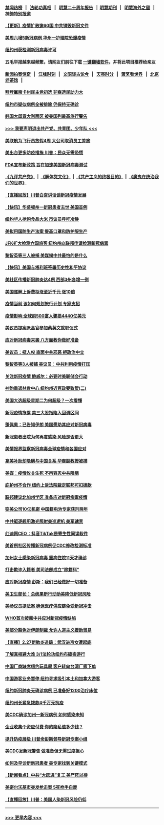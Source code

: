 #### [禁闻热榜](热点新闻.md?=0)  &nbsp;&nbsp;|&nbsp;&nbsp; [法轮功真相](https://github.com/gfw-breaker/truth/blob/master/README.md?=0) &nbsp;&nbsp;|&nbsp;&nbsp; [明慧二十周年报告](https://github.com/gfw-breaker/mh-reports/blob/master/README.md?=0) &nbsp;&nbsp;|&nbsp;&nbsp;[明慧期刊](https://github.com/gfw-breaker/mh-qikan) &nbsp;&nbsp;|&nbsp;&nbsp; [明慧海外之窗](https://github.com/gfw-breaker/mh-news/blob/master/README.md?=0) &nbsp;&nbsp;|&nbsp;&nbsp; [神韵特别报道](https://github.com/gfw-breaker/mh-news/blob/master/shenyun.md?=0)
#### [【更新】疫情扩散逾60国 中共销毁新冠文件](../pages/nsc412/n11890652.md?t=03011831) 
#### [美周六增5新冠病例 华州一护理院恐爆疫情](../pages/nsc412/n11905823.md?t=03011831) 
#### [纽约州获检测新冠病毒许可](../pages/nsc412/n11906069.md?t=03011831) 
#### 五毛举报越来越频繁，请网友们前往下载 [一键翻墙软件](https://github.com/gfw-breaker/ssr-accounts)，并将此项目推荐给亲友
#### [新闻拍案惊奇](https://github.com/gfw-breaker/banned-news/blob/master/pages/link4.md) &nbsp;&nbsp;|&nbsp;&nbsp; [江峰时刻](https://github.com/gfw-breaker/banned-news/blob/master/pages/link4.md) &nbsp;&nbsp;|&nbsp;&nbsp; [文昭谈古论今](https://github.com/gfw-breaker/banned-news/blob/master/pages/link4.md) &nbsp;&nbsp;|&nbsp;&nbsp; [天亮时分](https://github.com/gfw-breaker/banned-news/blob/master/pages/link4.md) &nbsp;&nbsp;|&nbsp;&nbsp; [萧茗看世界](https://github.com/gfw-breaker/banned-news/blob/master/pages/link4.md) &nbsp;&nbsp;|&nbsp;&nbsp; [北京老茶馆](https://github.com/gfw-breaker/banned-news/blob/master/pages/link4.md) &nbsp;&nbsp;|&nbsp;&nbsp; 
#### [拜登赢南卡州民主党初选 非裔选民助力大](../pages/nsc412/n11905930.md?t=03011831) 
#### [纽约市疑似病例全被排除 仍保持无确诊](../pages/nsc412/n11906039.md?t=03011831) 
#### [韩国大邱意大利两区 被美国列最高旅行警告](../pages/nsc412/n11905944.md?t=03011831) 
#### [>>> 我要声明退出共产党、共青团、少年队 <<<](https://github.com/begood0513/goodnews/blob/master/quit/letter.md) 
#### [美联航为飞行员放假4周 大公司取消员工差旅](../pages/nsc412/n11905894.md?t=03011831) 
#### [美出台更多防疫措施 川普：民众无需恐慌](../pages/nsc412/n11905747.md?t=03011831) 
#### [FDA宣布新政策 旨在加速美国新冠病毒测试](../pages/nsc412/n11905693.md?t=03011831) 
#### [《九评共产党》](https://github.com/begood0513/9ping.md/blob/master/README.md) &nbsp;|&nbsp; [《解体党文化》](../../../../jtdwh.md/blob/master/README.md)  &nbsp;|&nbsp; [《共产主义的终极目的》](../../../../gczydzjmd.md/blob/master/README.md) &nbsp;|&nbsp; [《魔鬼在统治我们的世界》](../../../../mgztzwmdsj.md/blob/master/README.md) 
#### [【直播回放】川普白宫讲话谈新冠疫情发展](../pages/nsc412/n11905588.md?t=03011831) 
#### [【快讯】华盛顿州一新冠患者去世 美国首例](../pages/nsc412/n11905571.md?t=03011831) 
#### [纽约华人抢购食品大米 市议员呼吁冷静](../pages/nsc412/n11904453.md?t=03011831) 
#### [美拟用国防生产法案 提高口罩和防护服生产](../pages/nsc412/n11905517.md?t=03011831) 
#### [JFK扩大检测六国旅客 纽约州向联邦申请检测新冠病毒](../pages/nsc412/n11905491.md?t=03011831) 
#### [黎智英等三人被捕 美媒揭中共最怕的是什么](../pages/nsc412/n11905316.md?t=03011831) 
#### [【快讯】美国与塔利班签署历史性和平协议](../pages/nsc412/n11905172.md?t=03011831) 
#### [美社区传播新冠肺炎达4例 西部3州各增一例](../pages/nsc412/n11904070.md?t=03011831) 
#### [美国递解上诉费拟涨至近千元  涨10倍](../pages/nsc412/n11904466.md?t=03011831) 
#### [疫情当前 该如何规划旅行计划 专家支招](../pages/nsc412/n11903865.md?t=03011831) 
#### [疫情影响 全球前500富人骤损4440亿美元](../pages/nsc412/n11904283.md?t=03011831) 
#### [美议员提案派高官参加蔡英文就职仪式](../pages/nsc412/n11904166.md?t=03011831) 
#### [应对新冠病毒来袭 八方面教你做好准备](../pages/nsc412/n11903736.md?t=03011831) 
#### [美议员：挺人权 直面中共邪恶 拒政治中立](../pages/nsc412/n11903790.md?t=03011831) 
#### [黎智英等3人被捕 美议员：中共利用疫情打压](../pages/nsc412/n11903768.md?t=03011831) 
#### [关注新冠疫情 鲍威尔：必要时美联储会行动](../pages/nsc412/n11903672.md?t=03011831) 
#### [神韵重返林肯中心 纽约州近百政要致贺(二)](../pages/nsc412/n11897500.md?t=03011831) 
#### [美国大选超级星期二为何超级？一次看懂](../pages/nsc412/n11903490.md?t=03011831) 
#### [新冠疫情拖累 美三大股指陷入回调区间](../pages/nsc412/n11903211.md?t=03011831) 
#### [蓬佩奥：已告知伊朗 美国愿助其应对新冠病毒](../pages/nsc412/n11903212.md?t=03011831) 
#### [新冠患者出院为何再度感染 风险是否更大](../pages/nsc412/n11903262.md?t=03011831) 
#### [美情报界监察新冠病毒全球疫情和各国应对](../pages/nsc412/n11903098.md?t=03011831) 
#### [拿美补助却隐瞒与中国关系 华裔副教授被捕](../pages/nsc412/n11901687.md?t=03011831) 
#### [美媒：疫情攸关生死 不再容忍中共隐瞒](../pages/nsc412/n11901694.md?t=03011831) 
#### [庇护州不合作  纽约上诉法院裁定联邦可扣拨款](../pages/nsc412/n11902238.md?t=03011831) 
#### [联邦建议北加州学区 准备应对新冠病毒疫情](../pages/nsc412/n11902448.md?t=03011831) 
#### [窃美公司10亿机密 中国籍电池专家获刑两年](../pages/nsc412/n11901996.md?t=03011831) 
#### [中共驱逐舰用激光照射美巡逻机 美军谴责](../pages/nsc412/n11901964.md?t=03011831) 
#### [红迪网CEO：抖音TikTok是寄生性间谍软件](../pages/nsc412/n11901675.md?t=03011831) 
#### [美首例社区传播新冠病例促CDC修改检测标准](../pages/nsc412/n11901490.md?t=03011831) 
#### [加州女士感染新冠病毒 重病住院11天才确诊](../pages/nsc412/n11901246.md?t=03011831) 
#### [打击欺诈入籍者 美司法部成立“除籍科”](../pages/nsc412/n11901364.md?t=03011831) 
#### [应对新冠疫情 彭斯：我们已经做好一切准备](../pages/nsc412/n11901268.md?t=03011831) 
#### [美卫生部长：总统果断行动助美降低新冠风险](../pages/nsc412/n11900906.md?t=03011831) 
#### [美参议员提法案 确保医疗供应链免受新冠冲击](../pages/nsc412/n11901144.md?t=03011831) 
#### [WHO首次披露中共应对新冠疫情缺陷](../pages/nsc412/n11900978.md?t=03011831) 
#### [美部分豁免对伊朗制裁 允许人道主义援助贸易](../pages/nsc412/n11900859.md?t=03011831) 
#### [【直播】2.27新肺炎追踪：武汉进京女遭起底](../pages/nsc412/n11900415.md?t=03011831) 
#### [了解真相避大难  3/1法轮功纽约布碌崙游行](../pages/nsc412/n11899501.md?t=03011831) 
#### [中国厂商缺席纽约玩具展  客户转向台湾厂家下单](../pages/nsc412/n11899505.md?t=03011831) 
#### [中国游客业务暂停  纽约寻求吸引本土和加拿大游客](../pages/nsc412/n11899492.md?t=03011831) 
#### [纽约新冠肺炎无确诊病例  已准备好1200治疗床位](../pages/nsc412/n11899474.md?t=03011831) 
#### [纽约州长紧急拨款4千万元抗疫](../pages/nsc412/n11899477.md?t=03011831) 
#### [美CDC确诊加州一新冠病例 如何感染未知](../pages/nsc412/n11899165.md?t=03011831) 
#### [企业收集个资应付费 你的隐私值多少钱？](../pages/nsc412/n11898097.md?t=03011831) 
#### [提升防疫层级 川普命彭斯领导新冠专案小组](../pages/nsc412/n11898934.md?t=03011831) 
#### [美CDC发新冠警告 做准备但无需过度担心](../pages/nsc412/n11898923.md?t=03011831) 
#### [如何及早诊断新冠患者 美专家找到关键模式](../pages/nsc412/n11898626.md?t=03011831) 
#### [【新闻看点】中共“大跃进”复工 美严阵以待](../pages/nsc412/n11898221.md?t=03011831) 
#### [美密尔沃基市突发枪击案 5死枪手自戕](../pages/nsc412/n11898687.md?t=03011831) 
#### [【直播回放】川普：美国人染新冠风险仍低](../pages/nsc412/n11898088.md?t=03011831) 

----
#### [ >>> 更早内容 <<< ](../indexes/nsc412-earlier.md)
